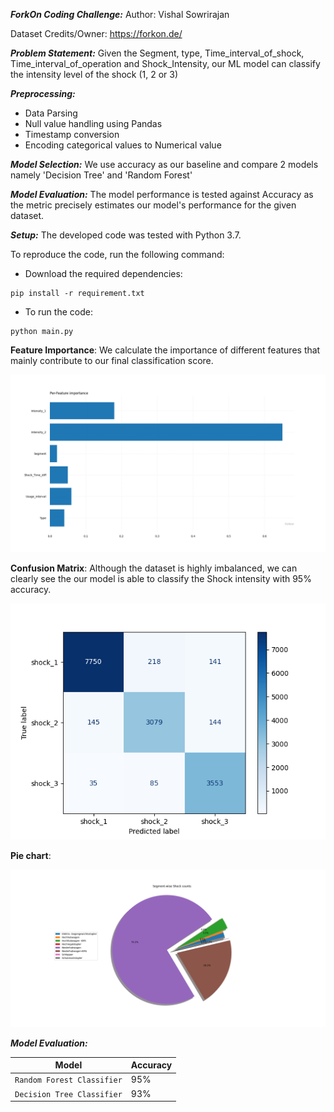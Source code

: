 ***ForkOn Coding Challenge:***
Author: Vishal Sowrirajan

Dataset Credits/Owner: https://forkon.de/

***Problem Statement:*** 
Given the Segment, type, Time_interval_of_shock, Time_interval_of_operation and Shock_Intensity, our ML model can classify the intensity level of the shock (1, 2 or 3)

***Preprocessing:***
- Data Parsing
- Null value handling using Pandas
- Timestamp conversion
- Encoding categorical values to Numerical value

***Model Selection:***
We use accuracy as our baseline and compare 2 models namely 'Decision Tree' and 'Random Forest'

***Model Evaluation:***
The model performance is tested against Accuracy as the metric precisely estimates our model's performance for the given dataset.

***Setup:***
The developed code was tested with Python 3.7.

To reproduce the code, run the following command:

- Download the required dependencies:
````
pip install -r requirement.txt
````

- To run the code:
````
python main.py
````

**Feature Importance**: We calculate the importance of different features that mainly contribute to our final classification score.

![Feature Importance](results/Feature_importance-level.png)

**Confusion Matrix**: Although the dataset is highly imbalanced, we can clearly see the our model is able to classify the Shock intensity with 95% accuracy.

![Confusion Matrix](results/Confusion_matrix.png)

**Pie chart**: 

![Pie chart](https://github.com/VishalSowrirajan/ForkOn/blob/main/results/Segment%20vs%20Shocks.png)

***Model Evaluation:***

| Model | Accuracy  |
|-----|-----|
| `Random Forest Classifier`| 95% |
| `Decision Tree Classifier`| 93% |
